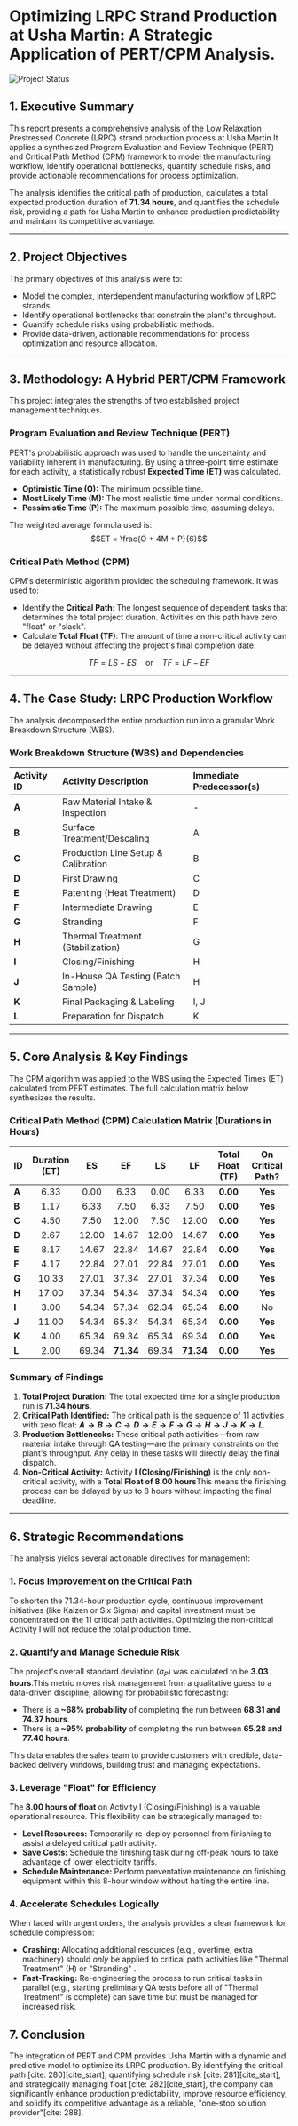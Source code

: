 # Optimizing LRPC Strand Production at Usha Martin: A Strategic Application of PERT/CPM Analysis.

![Project Status](https://img.shields.io/badge/Status-Complete-success)

## 1. Executive Summary

This report presents a comprehensive analysis of the Low Relaxation Prestressed Concrete (LRPC) strand production process at Usha Martin.It applies a synthesized Program Evaluation and Review Technique (PERT) and Critical Path Method (CPM) framework to model the manufacturing workflow, identify operational bottlenecks, quantify schedule risks, and provide actionable recommendations for process optimization.

The analysis identifies the critical path of production, calculates a total expected production duration of **71.34 hours**, and quantifies the schedule risk, providing a path for Usha Martin to enhance production predictability and maintain its competitive advantage.

---

## 2. Project Objectives

The primary objectives of this analysis were to:

* Model the complex, interdependent manufacturing workflow of LRPC strands.
* Identify operational bottlenecks that constrain the plant's throughput.
* Quantify schedule risks using probabilistic methods.
* Provide data-driven, actionable recommendations for process optimization and resource allocation.

---

## 3. Methodology: A Hybrid PERT/CPM Framework

This project integrates the strengths of two established project management techniques.

### Program Evaluation and Review Technique (PERT)

PERT's probabilistic approach was used to handle the uncertainty and variability inherent in manufacturing. By using a three-point time estimate for each activity, a statistically robust **Expected Time (ET)** was calculated.

* **Optimistic Time (O):** The minimum possible time.
* **Most Likely Time (M):** The most realistic time under normal conditions.
* **Pessimistic Time (P):** The maximum possible time, assuming delays.

The weighted average formula used is:
$$ET = \frac{O + 4M + P}{6}$$

### Critical Path Method (CPM)

CPM's deterministic algorithm provided the scheduling framework. It was used to:
* Identify the **Critical Path**: The longest sequence of dependent tasks that determines the total project duration. Activities on this path have zero "float" or "slack".
* Calculate **Total Float (TF)**: The amount of time a non-critical activity can be delayed without affecting the project's final completion date.

$$TF = LS - ES \quad \text{or} \quad TF = LF - EF$$

---

## 4. The Case Study: LRPC Production Workflow

The analysis decomposed the entire production run into a granular Work Breakdown Structure (WBS).

### Work Breakdown Structure (WBS) and Dependencies

| Activity ID | Activity Description | Immediate Predecessor(s) |
| :--- | :--- | :--- |
| **A** | Raw Material Intake & Inspection | - |
| **B** | Surface Treatment/Descaling | A |
| **C** | Production Line Setup & Calibration | B |
| **D** | First Drawing | C |
| **E** | Patenting (Heat Treatment) | D |
| **F** | Intermediate Drawing | E |
| **G** | Stranding | F |
| **H** | Thermal Treatment (Stabilization) | G |
| **I** | Closing/Finishing | H |
| **J** | In-House QA Testing (Batch Sample) | H |
| **K** | Final Packaging & Labeling | I, J |
| **L** | Preparation for Dispatch | K |

---

## 5. Core Analysis & Key Findings

The CPM algorithm was applied to the WBS using the Expected Times (ET) calculated from PERT estimates. The full calculation matrix below synthesizes the results.

### Critical Path Method (CPM) Calculation Matrix (Durations in Hours)

| ID | Duration (ET) | ES | EF | LS | LF | Total Float (TF) | On Critical Path? |
| :--- | :---: | :---: | :---: | :---: | :---: | :---: | :---: |
| **A** | 6.33 | 0.00 | 6.33 | 0.00 | 6.33 | **0.00** | **Yes** |
| **B** | 1.17 | 6.33 | 7.50 | 6.33 | 7.50 | **0.00** | **Yes** |
| **C** | 4.50 | 7.50 | 12.00 | 7.50 | 12.00 | **0.00** | **Yes** |
| **D** | 2.67 | 12.00 | 14.67 | 12.00 | 14.67 | **0.00** | **Yes** |
| **E** | 8.17 | 14.67 | 22.84 | 14.67 | 22.84 | **0.00** | **Yes** |
| **F** | 4.17 | 22.84 | 27.01 | 22.84 | 27.01 | **0.00** | **Yes** |
| **G** | 10.33 | 27.01 | 37.34 | 27.01 | 37.34 | **0.00** | **Yes** |
| **H** | 17.00 | 37.34 | 54.34 | 37.34 | 54.34 | **0.00** | **Yes** |
| **I** | 3.00 | 54.34 | 57.34 | 62.34 | 65.34 | **8.00** | No |
| **J** | 11.00 | 54.34 | 65.34 | 54.34 | 65.34 | **0.00** | **Yes** |
| **K** | 4.00 | 65.34 | 69.34 | 65.34 | 69.34 | **0.00** | **Yes** |
| **L** | 2.00 | 69.34 | **71.34** | 69.34 | **71.34** | **0.00** | **Yes** |

### Summary of Findings

1.  **Total Project Duration:** The total expected time for a single production run is **71.34 hours**.
2.  **Critical Path Identified:** The critical path is the sequence of 11 activities with zero float:
    **$A \rightarrow B \rightarrow C \rightarrow D \rightarrow E \rightarrow F \rightarrow G \rightarrow H \rightarrow J \rightarrow K \rightarrow L$**.
3.  **Production Bottlenecks:** These critical path activities—from raw material intake through QA testing—are the primary constraints on the plant's throughput. Any delay in these tasks will directly delay the final dispatch.
4.  **Non-Critical Activity:** Activity **I (Closing/Finishing)** is the only non-critical activity, with a **Total Float of 8.00 hours**This means the finishing process can be delayed by up to 8 hours without impacting the final deadline.

---

## 6. Strategic Recommendations

The analysis yields several actionable directives for management:

### 1. Focus Improvement on the Critical Path

To shorten the 71.34-hour production cycle, continuous improvement initiatives (like Kaizen or Six Sigma) and capital investment must be concentrated on the 11 critical path activities. Optimizing the non-critical Activity I will not reduce the total production time.

### 2. Quantify and Manage Schedule Risk

The project's overall standard deviation ($\sigma_P$) was calculated to be **3.03 hours**.This metric moves risk management from a qualitative guess to a data-driven discipline, allowing for probabilistic forecasting:

* There is a **~68% probability** of completing the run between **68.31 and 74.37 hours**.
* There is a **~95% probability** of completing the run between **65.28 and 77.40 hours**.

This data enables the sales team to provide customers with credible, data-backed delivery windows, building trust and managing expectations.

### 3. Leverage "Float" for Efficiency

The **8.00 hours of float** on Activity I (Closing/Finishing) is a valuable operational resource. This flexibility can be strategically managed to:
* **Level Resources:** Temporarily re-deploy personnel from finishing to assist a delayed critical path activity.
* **Save Costs:** Schedule the finishing task during off-peak hours to take advantage of lower electricity tariffs.
* **Schedule Maintenance:** Perform preventative maintenance on finishing equipment within this 8-hour window without halting the entire line.

### 4. Accelerate Schedules Logically

When faced with urgent orders, the analysis provides a clear framework for schedule compression:
* **Crashing:** Allocating additional resources (e.g., overtime, extra machinery) should *only* be applied to critical path activities like "Thermal Treatment" (H) or "Stranding" .
* **Fast-Tracking:** Re-engineering the process to run critical tasks in parallel (e.g., starting preliminary QA tests before all of "Thermal Treatment" is complete) can save time but must be managed for increased risk.

## 7. Conclusion

The integration of PERT and CPM provides Usha Martin with a dynamic and predictive model to optimize its LRPC production. By identifying the critical path [cite: 280][cite_start], quantifying schedule risk [cite: 281][cite_start], and strategically managing float [cite: 282][cite_start], the company can significantly enhance production predictability, improve resource efficiency, and solidify its competitive advantage as a reliable, "one-stop solution provider"[cite: 288].
